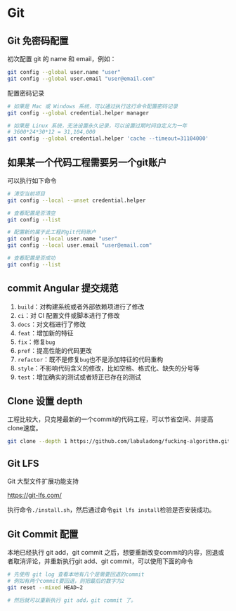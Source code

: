 # Git

## Git 免密码配置

初次配置 git 的 name 和 email，例如：

```sh
git config --global user.name "user"
git config --global user.email "user@email.com"
```

配置密码记录

```bash
# 如果是 Mac 或 Windows 系统，可以通过执行这行命令配置密码记录
git config --global credential.helper manager

# 如果是 Linux 系统，无法设置永久记录，可以设置过期时间自定义为一年
# 3600*24*30*12 = 31,104,000
git config --global credential.helper 'cache --timeout=31104000'
```

## 如果某一个代码工程需要另一个git账户

可以执行如下命令

```bash
# 清空当前项目
git config --local --unset credential.helper

# 查看配置是否清空
git config --list

# 配置新的属于此工程的git代码账户
git config --local user.name "user"
git config --local user.email "user@email.com"

# 查看配置是否成功
git config --list
```



## commit Angular 提交规范

1. `build`：对构建系统或者外部依赖项进行了修改
2. `ci`：对 CI 配置文件或脚本进行了修改
3. `docs`：对文档进行了修改
4. `feat`：增加新的特征
5. `fix`：修复`bug`
6. `pref`：提高性能的代码更改
7. `refactor`：既不是修复`bug`也不是添加特征的代码重构
8. `style`：不影响代码含义的修改，比如空格、格式化、缺失的分号等
9. `test`：增加确实的测试或者矫正已存在的测试



## Clone 设置 depth

工程比较大，只克隆最新的一个commit的代码工程，可以节省空间、并提高clone速度。

```bash
git clone --depth 1 https://github.com/labuladong/fucking-algorithm.git
```

## Git LFS

Git 大型文件扩展功能支持

https://git-lfs.com/

执行命令`./install.sh`，然后通过命令`git lfs install`检验是否安装成功。

## Git Commit 配置

本地已经执行 git add，git commit 之后，想要重新改变commit的内容，回退或者取消评论，并重新执行git add、git commit，可以使用下面的命令

```bash
# 先使用 git log 查看本地有几个是需要回退的commit
# 例如有两个commit要回退，则把最后的数字为2
git reset --mixed HEAD~2

# 然后就可以重新执行 git add，git commit 了。
```

